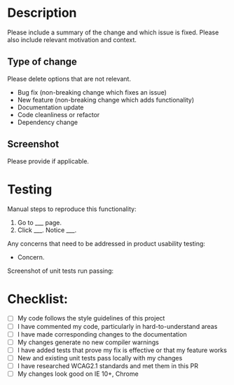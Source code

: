 # Description

Please include a summary of the change and which issue is fixed. Please also include relevant motivation and context.

## Type of change

Please delete options that are not relevant.

- Bug fix (non-breaking change which fixes an issue)
- New feature (non-breaking change which adds functionality)
- Documentation update
- Code cleanliness or refactor
- Dependency change

## Screenshot

Please provide if applicable.

# Testing

Manual steps to reproduce this functionality:

1.  Go to \_\_\_ page.
2.  Click \_\_\_. Notice \_\_\_.

Any concerns that need to be addressed in product usability testing:

- Concern.

Screenshot of unit tests run passing:

# Checklist:

- [ ] My code follows the style guidelines of this project
- [ ] I have commented my code, particularly in hard-to-understand areas
- [ ] I have made corresponding changes to the documentation
- [ ] My changes generate no new compiler warnings
- [ ] I have added tests that prove my fix is effective or that my feature works
- [ ] New and existing unit tests pass locally with my changes
- [ ] I have researched WCAG2.1 standards and met them in this PR
- [ ] My changes look good on IE 10+, Chrome
